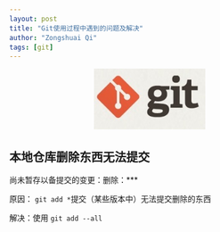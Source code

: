 ```yaml
---
layout: post
title: "Git使用过程中遇到的问题及解决"
author: "Zongshuai Qi"
tags: [git]
---
```


<div align="center">
<img src="../assets/img/20200406-git/git-logo.jpg" width="200">
</div>

## 本地仓库删除东西无法提交

尚未暂存以备提交的变更：删除：***

原因： ```git add *```提交（某些版本中）无法提交删除的东西

解决：使用 ```git add --all```



